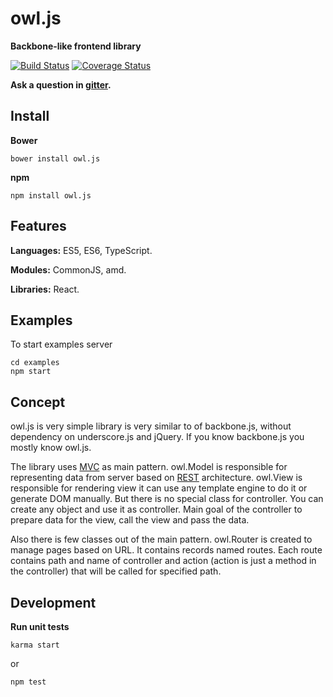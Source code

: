 # owl.js

**Backbone-like frontend library**

[![Build Status](https://travis-ci.org/omegascorp/owl.svg?branch=master)](https://travis-ci.org/omegascorp/owl)
[![Coverage Status](https://coveralls.io/repos/github/omegascorp/owl/badge.svg?branch=master)](https://coveralls.io/github/omegascorp/owl?branch=master)

**Ask a question in [gitter](https://gitter.im/owljsorg/owl.js).**

## Install

**Bower**

    bower install owl.js

**npm**

    npm install owl.js

## Features

**Languages:** ES5, ES6, TypeScript.

**Modules:** CommonJS, amd.

**Libraries:** React.

## Examples

To start examples server

    cd examples
    npm start

## Concept

owl.js is very simple library is very similar to of backbone.js, without dependency on underscore.js and jQuery.
If you know backbone.js you mostly know owl.js.

The library uses [MVC](https://en.wikipedia.org/wiki/Model-view-controller) as main pattern.
owl.Model is responsible for representing data from server based on [REST](https://en.wikipedia.org/wiki/Representational_state_transfer) architecture.
owl.View is responsible for rendering view it can use any template engine to do it or generate DOM manually.
But there is no special class for controller. You can create any object and use it as controller.
Main goal of the controller to prepare data for the view, call the view and pass the data.

Also there is few classes out of the main pattern.
owl.Router is created to manage pages based on URL.
It contains records named routes.
Each route contains path and name of controller and action (action is just a method in the controller) that will be called for specified path.

## Development

**Run unit tests**

    karma start

or

    npm test
